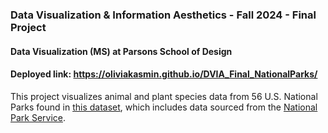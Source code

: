 ### Data Visualization & Information Aesthetics - Fall 2024 - Final Project
#### Data Visualization (MS) at Parsons School of Design

#### Deployed link: https://oliviakasmin.github.io/DVIA_Final_NationalParks/

This project visualizes animal and plant species data from 56 U.S. National Parks found in [this dataset](https://www.kaggle.com/datasets/nationalparkservice/park-biodiversity?select=species.csv), which includes data sourced from the [National Park Service](https://irma.nps.gov/NPSpecies/).
